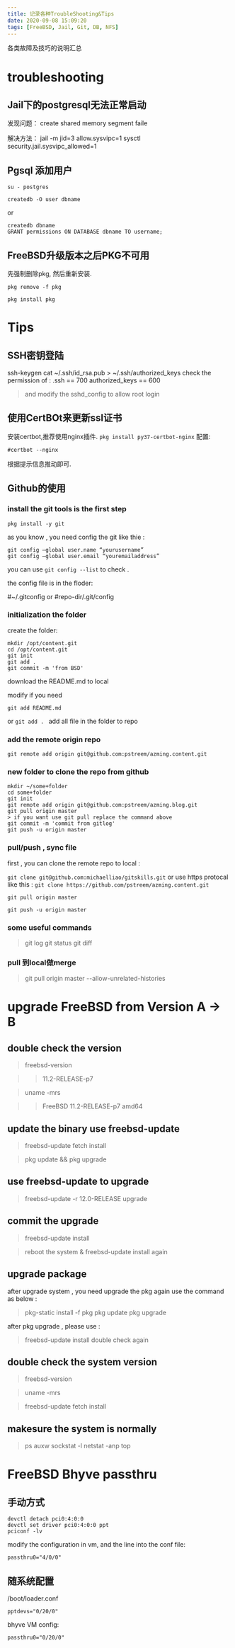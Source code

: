 ```yaml
---
title: 记录各种TroubleShooting&Tips
date: 2020-09-08 15:09:20
tags: [FreeBSD, Jail, Git, DB, NFS]
---
```


各类故障及技巧的说明汇总


# troubleshooting

## Jail下的postgresql无法正常启动

发现问题： create shared memory segment faile

解决方法：
jail -m jid=3 allow.sysvipc=1
sysctl security.jail.sysvipc_allowed=1


## Pgsql 添加用户

```
su - postgres
```

```
createdb -O user dbname
```

or

```
createdb dbname
GRANT permissions ON DATABASE dbname TO username;
```



## FreeBSD升级版本之后PKG不可用

先强制删除pkg, 然后重新安装.

`pkg remove -f pkg`

`pkg install pkg`


# Tips

## SSH密钥登陆

ssh-keygen
cat ~/.ssh/id_rsa.pub > ~/.ssh/authorized_keys
check the permission of :
.ssh  == 700
authorized_keys == 600

>and modify the sshd_config to allow root login


## 使用CertBOt来更新ssl证书

安装certbot,推荐使用nginx插件. `pkg install py37-certbot-nginx`
配置:
```
#certbot --nginx
```

根据提示信息推动即可.

## Github的使用

### install the git tools is the first step

`pkg install -y git`

as you know , you need config the git like thie :

```
git config –global user.name “yourusername”
git config –global user.email “youremailaddress”
```
you can use `git config --list` to check .

the config file is in the floder:

#~/.gitconfig
or
#repo-dir/.git/config

### initialization the folder

create the folder:

```
mkdir /opt/content.git
cd /opt/content.git
git init
git add .
git commit -m 'from BSD'
```

download the README.md to local

modify if you need 

`git add README.md`

or `git add . ` add all file in the folder to repo

### add the remote origin repo

`git remote add origin git@github.com:pstreem/azming.content.git`

### new folder to clone the repo from github

```
mkdir ~/some+folder
cd some+folder
git init
git remote add origin git@github.com:pstreem/azming.blog.git
git pull origin master
> if you want use git pull replace the command above 
git commit -m 'commit from gitlog'
git push -u origin master
```

### pull/push , sync file 

first , you can clone the remote repo to local :

`git clone git@github.com:michaelliao/gitskills.git`
or use https protocal like this :
`git clone https://github.com/pstreem/azming.content.git`

`git pull origin master`

`git push -u origin master`

### some useful commands
>git log
>git status
>git diff

### pull 到local做merge
>git pull origin master --allow-unrelated-histories

# upgrade FreeBSD from Version A -> B

## double check the version

> freebsd-version

>>11.2-RELEASE-p7

> uname -mrs

>>FreeBSD 11.2-RELEASE-p7 amd64

## update the binary use freebsd-update
> freebsd-update fetch install

> pkg update && pkg upgrade

## use freebsd-update to upgrade

> freebsd-update -r 12.0-RELEASE upgrade

## commit the upgrade

> freebsd-update install

> reboot the system & freebsd-update install again

## upgrade package

after upgrade system , you need upgrade the pkg again use the command as below :
> pkg-static install -f pkg
> pkg update
> pkg upgrade

after pkg upgrade , please use :
> freebsd-update install
double check again

## double check the system version

> freebsd-version

> uname -mrs

> freebsd-update fetch install 

## makesure the system is normally 

> ps auxw
> sockstat -l
> netstat -anp
> top

# FreeBSD Bhyve passthru

## 手动方式

```
devctl detach pci0:4:0:0
devctl set driver pci0:4:0:0 ppt
pciconf -lv
```
modify the configuration in vm, and the line into the conf file:
```
passthru0="4/0/0"

```

## 随系统配置

/boot/loader.conf
```
pptdevs="0/20/0"
```

bhyve VM config:
```
passthru0="0/20/0"
```

